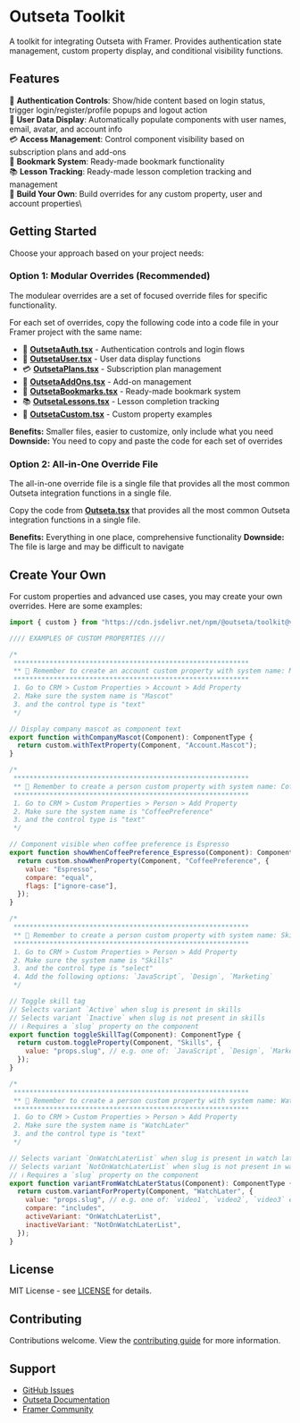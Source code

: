 # Outseta Toolkit

A toolkit for integrating Outseta with Framer. Provides authentication state management, custom property display, and conditional visibility functions.

## Features

🔧 **Authentication Controls**: Show/hide content based on login status, trigger login/register/profile popups and logout action\
👤 **User Data Display**: Automatically populate components with user names, email, avatar, and account info\
💳 **Access Management**: Control component visibility based on subscription plans and add-ons\
🔖 **Bookmark System**: Ready-made bookmark functionality\
📚 **Lesson Tracking**: Ready-made lesson completion tracking and management\
📝 **Build Your Own**: Build overrides for any custom property, user and account properties\

## Getting Started

Choose your approach based on your project needs:

### Option 1: Modular Overrides (Recommended)

The modulear overrides are a set of focused override files for specific functionality.

For each set of overrides, copy the following code into a code file in your Framer project with the same name:

- 🔧 **[OutsetaAuth.tsx](./readme/OutsetaAuth.tsx)** - Authentication controls and login flows
- 👤 **[OutsetaUser.tsx](./readme/OutsetaUser.tsx)** - User data display functions
- 💳 **[OutsetaPlans.tsx](./readme/OutsetaPlans.tsx)** - Subscription plan management
- 🔌 **[OutsetaAddOns.tsx](./readme/OutsetaAddOns.tsx)** - Add-on management
- 🔖 **[OutsetaBookmarks.tsx](./readme/OutsetaBookmarks.tsx)** - Ready-made bookmark system
- 📚 **[OutsetaLessons.tsx](./readme/OutsetaLessons.tsx)** - Lesson completion tracking
- 📝 **[OutsetaCustom.tsx](./readme/OutsetaCustom.tsx)** - Custom property examples

**Benefits:** Smaller files, easier to customize, only include what you need
**Downside:** You need to copy and paste the code for each set of overrides

### Option 2: All-in-One Override File

The all-in-one override file is a single file that provides all the most common Outseta integration functions in a single file.

Copy the code from **[Outseta.tsx](./templates/Outseta.tsx)** that provides all the most common Outseta integration functions in a single file.

**Benefits:** Everything in one place, comprehensive functionality
**Downside:** The file is large and may be difficult to navigate

## Create Your Own

For custom properties and advanced use cases, you may create your own overrides. Here are some examples:

```javascript
import { custom } from "https://cdn.jsdelivr.net/npm/@outseta/toolkit@v0.3/dist/framer/overrides.js";

//// EXAMPLES OF CUSTOM PROPERTIES ////

/*
 ***********************************************************
 ** 🚨 Remember to create an account custom property with system name: Mascot **
 ***********************************************************
 1. Go to CRM > Custom Properties > Account > Add Property
 2. Make sure the system name is "Mascot"
 3. and the control type is "text"
 */

// Display company mascot as component text
export function withCompanyMascot(Component): ComponentType {
  return custom.withTextProperty(Component, "Account.Mascot");
}

/*
 ***********************************************************
 ** 🚨 Remember to create a person custom property with system name: CoffeePreference **
 ***********************************************************
 1. Go to CRM > Custom Properties > Person > Add Property
 2. Make sure the system name is "CoffeePreference"
 3. and the control type is "text"
 */

// Component visible when coffee preference is Espresso
export function showWhenCoffeePreference_Espresso(Component): ComponentType {
  return custom.showWhenProperty(Component, "CoffeePreference", {
    value: "Espresso",
    compare: "equal",
    flags: ["ignore-case"],
  });
}

/*
 ***********************************************************
 ** 🚨 Remember to create a person custom property with system name: Skills **
 ***********************************************************
 1. Go to CRM > Custom Properties > Person > Add Property
 2. Make sure the system name is "Skills"
 3. and the control type is "select"
 4. Add the following options: `JavaScript`, `Design`, `Marketing`
 */

// Toggle skill tag
// Selects variant `Active` when slug is present in skills
// Selects variant `Inactive` when slug is not present in skills
// ℹ️ Requires a `slug` property on the component
export function toggleSkillTag(Component): ComponentType {
  return custom.toggleProperty(Component, "Skills", {
    value: "props.slug", // e.g. one of: `JavaScript`, `Design`, `Marketing`
  });
}

/*
 ***********************************************************
 ** 🚨 Remember to create a person custom property with system name: WatchLater **
 ***********************************************************
 1. Go to CRM > Custom Properties > Person > Add Property
 2. Make sure the system name is "WatchLater"
 3. and the control type is "text"
 */

// Selects variant `OnWatchLaterList` when slug is present in watch later
// Selects variant `NotOnWatchLaterList` when slug is not present in watch later
// ℹ️ Requires a `slug` property on the component
export function variantFromWatchLaterStatus(Component): ComponentType {
  return custom.variantForProperty(Component, "WatchLater", {
    value: "props.slug", // e.g. one of: `video1`, `video2`, `video3` etc.
    compare: "includes",
    activeVariant: "OnWatchLaterList",
    inactiveVariant: "NotOnWatchLaterList",
  });
}
```

## License

MIT License - see [LICENSE](./LICENSE) for details.

## Contributing

Contributions welcome. View the [contributing guide](./CONTRIBUTING.md) for more information.

## Support

- [GitHub Issues](https://github.com/outseta/framer-overrides/issues)
- [Outseta Documentation](https://docs.outseta.com)
- [Framer Community](https://www.framer.com/community)
